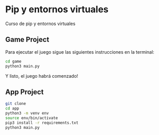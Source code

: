 # Pip y entornos virtuales
Curso de pip y entornos virtuales

## Game Project
Para ejecutar el juego sigue las siguientes instrucciones en la terminal:
```sh
cd game
python3 main.py
```
Y listo, el juego habrá comenzado!

## App Project
```sh
git clone
cd app
python3 -m venv env
source env/bin/activate
pip3 install -r requirements.txt
python3 main.py
```
